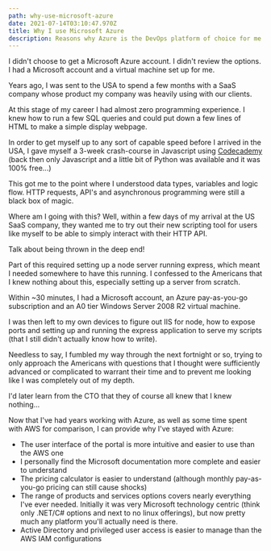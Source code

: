 ```yaml
---
path: why-use-microsoft-azure
date: 2021-07-14T03:10:47.970Z
title: Why I use Microsoft Azure
description: Reasons why Azure is the DevOps platform of choice for me
---
```

I didn't choose to get a Microsoft Azure account. I didn't review the options. I had a Microsoft account and a virtual machine set up for me. 

Years ago, I was sent to the USA to spend a few months with a SaaS company whose product my company was heavily using with our clients. 

At this stage of my career I had almost zero programming experience. I knew how to run a few SQL queries and could put down a few lines of HTML to make a simple display webpage. 

In order to get myself up to any sort of capable speed before I arrived in the USA, I gave myself a 3-week crash-course in Javascript using [Codecademy](https://www.codecademy.com/) (back then only Javascript and a little bit of Python was available and it was 100% free...)

This got me to the point where I understood data types, variables and logic flow. HTTP requests, API's and asynchronous programming were still a black box of magic.

Where am I going with this? Well, within a few days of my arrival at the US SaaS company, they wanted me to try out their new scripting tool for users like myself to be able to simply interact with their HTTP API.

Talk about being thrown in the deep end!

Part of this required setting up a node server running express, which meant I needed somewhere to have this running. I confessed to the Americans that I knew nothing about this, especially setting up a server from scratch.

Within ~30 minutes, I had a Microsoft account, an Azure pay-as-you-go subscription and an A0 tier Windows Server 2008 R2 virtual machine.

I was then left to my own devices to figure out IIS for node, how to expose ports and setting up and running the express application to serve my scripts (that I still didn't actually know how to write).

Needless to say, I fumbled my way through the next fortnight or so, trying to only approach the Americans with questions that I thought were sufficiently advanced or complicated to warrant their time and to prevent me looking like I was completely out of my depth.

I'd later learn from the CTO that they of course all knew that I knew nothing...

Now that I've had years working with Azure, as well as some time spent with AWS for comparison, I can provide why I've stayed with Azure: 

* The user interface of the portal is more intuitive and easier to use than the AWS one
* I personally find the Microsoft documentation more complete and easier to understand
* The pricing calculator is easier to understand (although monthly pay-as-you-go pricing can still cause shocks)
* The range of products and services options covers nearly everything I've ever needed. Initially it was very Microsoft technology centric (think only .NET/C# options and next to no linux offerings), but now pretty much any platform you'll actually need is there.
* Active Directory and privileged user access is easier to manage than the AWS IAM configurations